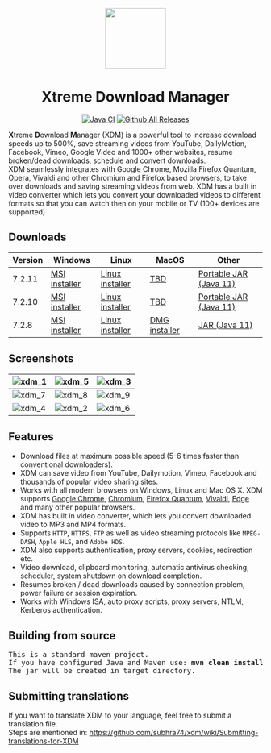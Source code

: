 <p id="downloads" align="center">
	<img src="https://i.stack.imgur.com/TOfqL.png" height="120px"/>
	<h1 align="center">Xtreme Download Manager</h1>
</p>

<p align="center">
	<a href="https://github.com/subhra74/xdm/workflows/Java%20CI/badge.svg?branch=master"><img src="https://github.com/subhra74/xdm/workflows/Java%20CI/badge.svg?branch=master" alt="Java CI" /></a>
	<a href="https://camo.githubusercontent.com/278e057571a0481121b2d60490ff656fb8736a20/68747470733a2f2f696d672e736869656c64732e696f2f6769746875622f646f776e6c6f6164732f73756268726137342f78646d2f746f74616c2e737667"><img src="https://img.shields.io/github/downloads/subhra74/xdm/total.svg" alt="Github All Releases" /></a>
</p>

**X**treme **D**ownload **M**anager (XDM) is a powerful tool to increase download speeds up to 500%, save streaming videos from YouTube, DailyMotion, Facebook, Vimeo, Google Video and 1000+ other websites, resume broken/dead downloads, schedule and convert downloads.<br>
XDM seamlessly integrates with Google Chrome, Mozilla Firefox Quantum, Opera, Vivaldi and other Chromium and Firefox based browsers, to take over downloads and saving streaming videos from web. XDM has a built in video converter which lets you convert your downloaded videos to different formats so that you can watch then on your mobile or TV (100+ devices are supported)


## Downloads

| Version | Windows | Linux | MacOS | Other |
| --- | --- | --- | --- | --- |
| 7.2.11 | [MSI installer][100] | [Linux installer][101] | [TBD][12] | [Portable JAR (Java 11)][102] |
| 7.2.10 | [MSI installer][10] | [Linux installer][11] | [TBD][12] | [Portable JAR (Java 11)][13] |
| 7.2.8 | [MSI installer][14] | [Linux installer][15] | [DMG installer][16] | [JAR (Java 11)][17] |
 	 	 	

## Screenshots

| ![xdm_1][01] | ![xdm_5][05] | ![xdm_3][03] |
| --- | --- | --- |
| ![xdm_7][07] | ![xdm_8][08] | ![xdm_9][09] |
| ![xdm_4][04] | ![xdm_2][02] | ![xdm_6][06] |


## Features
- Download files at maximum possible speed (5-6 times faster than conventional downloaders).
- XDM can save video from YouTube, Dailymotion, Vimeo, Facebook and thousands of popular video sharing sites.
- Works with all modern browsers on Windows, Linux and Mac OS X. XDM supports [Google Chrome][18], [Chromium][18], [Firefox Quantum][19], [Vivaldi][20], [Edge][21] and many other popular browsers.
- XDM has built in video converter, which lets you convert downloaded video to MP3 and MP4 formats.
- Supports `HTTP`, `HTTPS`, `FTP` as well as video streaming protocols like `MPEG-DASH`, `Apple HLS`, and `Adobe HDS`.
- XDM also supports authentication, proxy servers, cookies, redirection etc.
- Video download, clipboard monitoring, automatic antivirus checking, scheduler, system shutdown on download completion.
- Resumes broken / dead downloads caused by connection problem, power failure or session expiration.
- Works with Windows ISA, auto proxy scripts, proxy servers, NTLM, Kerberos authentication.

## Building from source
<pre>
This is a standard maven project.
If you have configured Java and Maven use: <b>mvn clean install</b> to build the project.
The jar will be created in target directory.
</pre>

## Submitting translations
If you want to translate XDM to your language, feel free to submit a translation file.<br>
Steps are mentioned in: https://github.com/subhra74/xdm/wiki/Submitting-translations-for-XDM


[//]: #ImageLinks
[01]: https://i.stack.imgur.com/s7ViA.jpg
[02]: https://i.stack.imgur.com/90TQO.jpg
[03]: https://i.stack.imgur.com/V5XF3.jpg
[04]: https://i.stack.imgur.com/aFyH5.png
[05]: https://i.stack.imgur.com/lmAr6.png
[06]: https://i.stack.imgur.com/H4yMj.png
[07]: https://i.stack.imgur.com/8ulBq.png
[08]: https://i.stack.imgur.com/Gfgae.jpg
[09]: https://i.stack.imgur.com/GlVDC.png

[//]: #DownloadLinks
[10]: https://github.com/subhra74/xdm/releases/download/7.2.10/xdmsetup.msi
[11]: https://github.com/subhra74/xdm/releases/download/7.2.10/xdm-setup-7.2.10.tar.xz
[12]: #
[13]: https://github.com/subhra74/xdm/releases/download/7.2.10/xdman.jar
[14]: https://sourceforge.net/projects/xdman/files/xdmsetup-2018.msi/download
[15]: https://sourceforge.net/projects/xdman/files/xdm-2018-x64.tar.xz/download
[16]: https://sourceforge.net/projects/xdman/files/XDMSetup.dmg/download
[17]: http://xdman.sourceforge.net/xdman.jar
[100]: https://github.com/subhra74/xdm/releases/download/7.2.11/xdmsetup.msi
[101]: https://github.com/subhra74/xdm/releases/download/7.2.11/xdm-setup-7.2.11.tar.xz
[102]: https://github.com/subhra74/xdm/releases/download/7.2.11/xdman.jar

[//]: #AddonLinks
[18]: https://chrome.google.com/webstore/detail/xtreme-download-manager/dkckaoghoiffdbomfbbodbbgmhjblecj
[19]: https://addons.mozilla.org/en-US/firefox/addon/xdm-browser-monitor/
[20]: #
[21]: https://sourceforge.net/p/xdman/blog/2018/01/xdm-integration-with-microsoft-edge/
